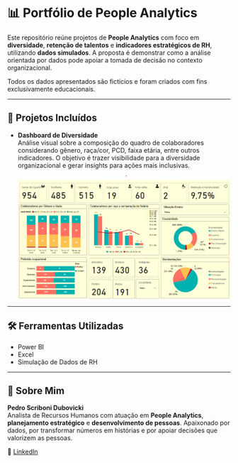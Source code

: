 # 📊 Portfólio de People Analytics

Este repositório reúne projetos de **People Analytics** com foco em **diversidade**, **retenção de talentos** e **indicadores estratégicos de RH**, utilizando **dados simulados**. A proposta é demonstrar como a análise orientada por dados pode apoiar a tomada de decisão no contexto organizacional.

Todos os dados apresentados são fictícios e foram criados com fins exclusivamente educacionais.

---

## 📁 Projetos Incluídos

- **Dashboard de Diversidade**  
  Análise visual sobre a composição do quadro de colaboradores considerando gênero, raça/cor, PCD, faixa etária, entre outros indicadores. O objetivo é trazer visibilidade para a diversidade organizacional e gerar insights para ações mais inclusivas.

  <p align="center">
    <img src="./images/dashboard_diversidade.png" alt="Dashboard de Diversidade" width="600"/>
  </p>

---

## 🛠️ Ferramentas Utilizadas

- Power BI  
- Excel  
- Simulação de Dados de RH

---

## 👤 Sobre Mim

**Pedro Scriboni Dubovicki**  
Analista de Recursos Humanos com atuação em **People Analytics**, **planejamento estratégico** e **desenvolvimento de pessoas**. Apaixonado por dados, por transformar números em histórias e por apoiar decisões que valorizem as pessoas.

📎 [LinkedIn](https://www.linkedin.com/in/dubovicki/)

